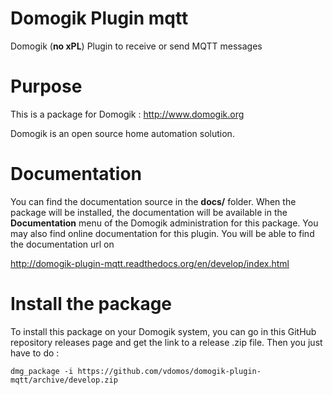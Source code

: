 # Domogik Plugin mqtt

Domogik (**no xPL**) Plugin to receive or send MQTT messages


# Purpose

This is a package for Domogik : http://www.domogik.org

Domogik is an open source home automation solution.


# Documentation 

You can find the documentation source in the **docs/** folder. When the package will be installed, the documentation will be available in the **Documentation** menu of the Domogik administration for this package.
You may also find online documentation for this plugin. You will be able to find the documentation url on 

http://domogik-plugin-mqtt.readthedocs.org/en/develop/index.html


# Install the package

To install this package on your Domogik system, you can go in this GitHub repository releases page and get the link to a release .zip file. Then you just have to do :

    dmg_package -i https://github.com/vdomos/domogik-plugin-mqtt/archive/develop.zip

    
